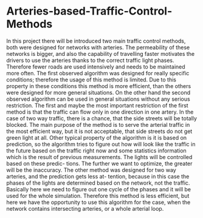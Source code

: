 # Arteries-based-Traffic-Control-Methods
In this project there will be introduced two main traffic control methods, both were designed for networks with arteries. The permeability of these networks is bigger, and also the capability of travelling faster motivates the drivers to use the arteries thanks to the correct traffic light phases. Therefore fewer roads are used intensively and needs to be maintained more often. The first observed algorithm was designed for really specific conditions; therefore the usage of this method is limited. Due to this property in these conditions this method is more efficient, than the others were designed for more general situations. On the
other hand the second observed algorithm can be used in general situations without any serious restriction. The first and maybe the most important restriction of the first method is that the traffic can flow only in one direction in one artery. In the case of two way traffic, there is a chance, that the side streets will be totally blocked. The main purpose of the method is to serve the arterial traffic in the most efficient way, but it is not acceptable, that side streets do not get green light at all. Other typical property of the algorithm is it is based on prediction, so the algorithm tries to figure out how will look like the traffic in the future based on the traffic right now and some statistics information which is the result of previous measurements. The lights will be controlled based on these predic- tions. The further we want to optimize, the greater will be the inaccuracy. The other method was designed for two way arteries, and the prediction gets less at- tention, because in this case the phases of the lights are determined based on the network, not the traffic. Basically here we need to figure out one cycle of the phases and it will be used for the whole simulation. Therefore this method is less efficient, but here we have the opportunity to use this algorithm for the case, when the network contains intersecting arteries, or a whole arterial loop.
